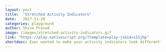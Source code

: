 ```yaml
---
layout: post
title:  "Stretched Activity Indicators"
date:   2017-11-29
categories: playground
author: Shiva Prasad
image: /images/stretched-activity-indicators.gif
link: "https://play.nativescript.org/?template=play-js&id=s51jhp"
shortdesc: Ever wanted to make your activity indicators look different? Here's how.
---
```

